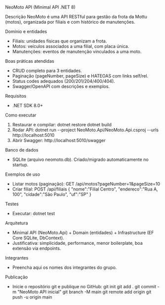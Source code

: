 NeoMoto API (Minimal API .NET 8)

Descrição
NeoMoto é uma API RESTful para gestão da frota da Mottu (motos), organizada por filiais e com histórico de manutenções.

Domínio e entidades
- Filiais: unidades físicas que organizam a frota.
- Motos: veículos associados a uma filial, com placa única.
- Manutenções: eventos de manutenção vinculados a uma moto.

Boas práticas atendidas
- CRUD completo para 3 entidades.
- Paginação (pageNumber, pageSize) e HATEOAS com links self/rel.
- Status codes adequados (200/201/204/400/404).
- Swagger/OpenAPI com descrições e exemplos.

Requisitos
- .NET SDK 8.0+

Como executar
1. Restaurar e compilar:
   dotnet restore
   dotnet build
2. Rodar API:
   dotnet run --project NeoMoto.Api/NeoMoto.Api.csproj --urls http://localhost:5010
3. Abrir Swagger:
   http://localhost:5010/swagger

Banco de dados
- SQLite (arquivo neomoto.db). Criado/migrado automaticamente no startup.

Exemplos de uso
- Listar motos (paginação):
  GET /api/motos?pageNumber=1&pageSize=10
- Criar filial:
  POST /api/filiais
  { "nome":"Filial Centro", "endereco":"Rua A, 100", "cidade":"São Paulo", "uf":"SP" }

Testes
- Executar:
  dotnet test

Arquitetura
- Minimal API (NeoMoto.Api) + Domain (entidades) + Infrastructure (EF Core SQLite, DbContext).
- Justificativa: simplicidade, performance, menor boilerplate, boa extensão via endpoints.

Integrantes
- Preencha aqui os nomes dos integrantes do grupo.

Publicação
- Inicie o repositório git e publique no GitHub:
  git init
  git add .
  git commit -m "NeoMoto API inicial"
  git branch -M main
  git remote add origin <url-do-seu-repo>
  git push -u origin main

